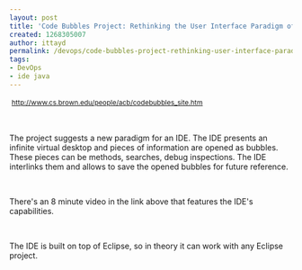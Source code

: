 ```yaml
---
layout: post
title: 'Code Bubbles Project: Rethinking the User Interface Paradigm of IDEs'
created: 1268305007
author: ittayd
permalink: /devops/code-bubbles-project-rethinking-user-interface-paradigm-ides
tags:
- DevOps
- ide java
---
```

<p>&nbsp;<span class="Apple-style-span" style="line-height: 19px; font-size: 12px; "><a href="http://www.cs.brown.edu/people/acb/codebubbles_site.htm">http://www.cs.brown.edu/people/acb/codebubbles_site.htm</a></span></p>
<p>&nbsp;</p>
<p>The project suggests a new paradigm for an IDE. The IDE presents an infinite virtual desktop and pieces of information are opened as bubbles. These pieces can be methods, searches, debug inspections. The IDE interlinks them and allows to save the opened bubbles for future reference.</p>
<p>&nbsp;</p>
<p>There's an 8 minute video in the link above that features the IDE's capabilities.</p>
<p>&nbsp;</p>
<p>The IDE is built on top of Eclipse, so in theory it can work with any Eclipse project.</p>
<p>&nbsp;</p>
<p>&nbsp;</p>
